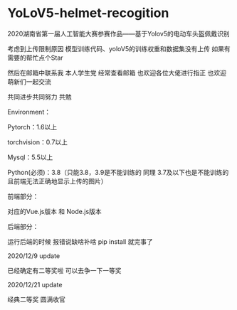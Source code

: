 # YoLoV5-helmet-recogition
2020湖南省第一届人工智能大赛参赛作品——基于Yolov5的电动车头盔佩戴识别

考虑到上传限制原因  模型训练代码、yoloV5的训练权重和数据集没有上传 如果有需要的帮忙点个Star

然后在邮箱中联系我 本人学生党 经常查看邮箱 也欢迎各位大佬进行指正 也欢迎萌新们一起交流

共同进步共同努力 共勉

Environment：

Pytorch：1.6以上

torchvision：0.7以上

Mysql：5.5以上

Python(必须)：3.8（只能3.8，3.9是不能训练的 同理 3.7及以下也是不能训练的 且前端无法正确地显示上传的图片）

前端部分：

对应的Vue.js版本 和 Node.js版本

后端部分：

运行后端的时候 报错说缺啥补啥 pip install 就完事了

2020/12/9 update

已经确定有二等奖啦 可以去争一下一等奖

2020/12/21 update

经典二等奖 圆满收官


